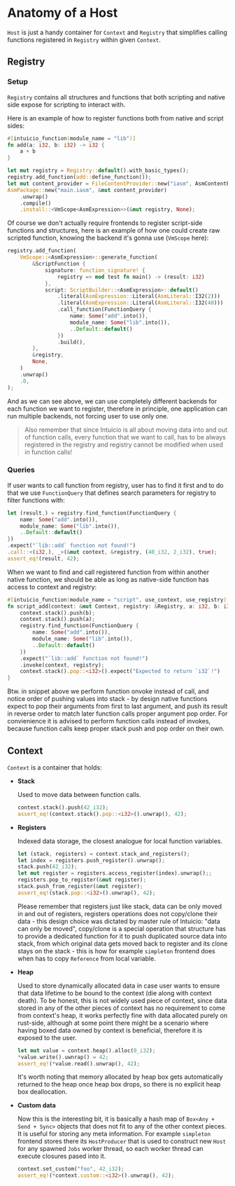 # Anatomy of a Host

`Host` is just a handy container for `Context` and `Registry` that simplifies calling functions registered in `Registry` within given `Context`.

## Registry

### Setup

`Registry` contains all structures and functions that both scripting and native side expose for scripting to interact with.

Here is an example of how to register functions both from native and script sides:
```rust
#[intuicio_function(module_name = "lib")]
fn add(a: i32, b: i32) -> i32 {
    a + b
}

let mut registry = Registry::default().with_basic_types();
registry.add_function(add::define_function());
let mut content_provider = FileContentProvider::new("iasm", AsmContentParser);
AsmPackage::new("main.iasm", &mut content_provider)
    .unwrap()
    .compile()
    .install::<VmScope<AsmExpression>>(&mut registry, None);
```
Of course we don't actually require frontends to register script-side functions and structures, here is an example of how one could create raw scripted function, knowing the backend it's gonna use (`VmScope` here):
```rust
registry.add_function(
    VmScope::<AsmExpression>::generate_function(
        &ScriptFunction {
            signature: function_signature! {
                registry => mod test fn main() -> (result: i32)
            },
            script: ScriptBuilder::<AsmExpression>::default()
                .literal(AsmExpression::Literal(AsmLiteral::I32(2)))
                .literal(AsmExpression::Literal(AsmLiteral::I32(40)))
                .call_function(FunctionQuery {
                    name: Some("add".into()),
                    module_name: Some("lib".into()),
                    ..Default::default()
                })
                .build(),
        },
        &registry,
        None,
    )
    .unwrap()
    .0,
);
```
And as we can see above, we can use completely different backends for each function we want to register, therefore in principle, one application can run multiple backends, not forcing user to use only one.

> Also remember that since Intuicio is all about moving data into and out of function calls, every function that we want to call, has to be always registered in the registry and registry cannot be modified when used in function calls!

### Queries

If user wants to call function from registry, user has to find it first and to do that we use `FunctionQuery` that defines search parameters for registry to filter functions with:
```rust
let (result,) = registry.find_function(FunctionQuery {
    name: Some("add".into()),
    module_name: Some("lib".into()),
    ..Default::default()
})
.expect("`lib::add` function not found!")
.call::<(i32,), _>(&mut context, &registry, (40_i32, 2_i32), true);
assert_eq!(result, 42);
```

When we want to find and call registered function from within another native function, we should be able as long as native-side function has access to context and registry:
```rust
#[intuicio_function(module_name = "script", use_context, use_registry)]
fn script_add(context: &mut Context, registry: &Registry, a: i32, b: i32) -> i32 {
    context.stack().push(b);
    context.stack().push(a);
    registry.find_function(FunctionQuery {
        name: Some("add".into()),
        module_name: Some("lib".into()),
        ..Default::default()
    })
    .expect("`lib::add` function not found!")
    .invoke(context, registry);
    context.stack().pop::<i32>().expect("Expected to return `i32`!")
}
```
Btw. in snippet above we perform function onvoke instead of call, and notice order of pushing values into stack - by design native functions expect to pop their arguments from first to last argument, and push its result in reverse order to match later function calls proper argument pop order. For convienience it is advised to perform function calls instead of invokes, because function calls keep proper stack push and pop order on their own.

## Context

`Context` is a container that holds:
- **Stack**

    Used to move data between function calls.
    ```rust
    context.stack().push(42_i32);
    assert_eq!(context.stack().pop::<i32>().unwrap(), 42);
    ```

- **Registers**

    Indexed data storage, the closest analogue for local function variables.
    ```rust
    let (stack, registers) = context.stack_and_registers();
    let index = registers.push_register().unwrap();
    stack.push(42_i32);
    let mut register = registers.access_register(index).unwrap();;
    registers.pop_to_register(&mut register);
    stack.push_from_register(&mut register);
    assert_eq!(stack.pop::<i32>().unwrap(), 42);
    ```
    Please remember that registers just like stack, data can be only moved in and out of registers, registers operations does not copy/clone their data - this design choice was dictated by master rule of Intuicio: "data can only be moved", copy/clone is a special operation that structure has to provide a dedicated function for it to push duplicated source data into stack, from which original data gets moved back to register and its clone stays on the stack - this is how for example `simpleton` frontend does when has to copy `Reference` from local variable.

- **Heap**

    Used to store dynamically allocated data in case user wants to ensure that data lifetime to be bound to the context (die along with context death). To be honest, this is not widely used piece of context, since data stored in any of the other pieces of context has no requirement to come from context's heap, it works perfectly fine with data allocated purely on rust-side, although at some point there might be a scenario where having boxed data owned by context is beneficial, therefore it is exposed to the user.
    ```rust
    let mut value = context.heap().alloc(0_i32);
    *value.write().uwnrap() = 42;
    assert_eq!(*value.read().unwrap(), 42);
    ```
    It's worth noting that memory allocated by heap box gets automatically returned to the heap once heap box drops, so there is no explicit heap box deallocation.

- **Custom data**

    Now this is the interesting bit, it is basically a hash map of `Box<Any + Send + Sync>` objects that does not fit to any of the other context pieces. It is useful for storing any meta information. For example `simpleton` frontend stores there its `HostProducer` that is used to construct new `Host` for any spawned `Jobs` worker thread, so each worker thread can execute closures pased into it.
    ```rust
    context.set_custom("foo", 42_i32);
    assert_eq!(*context.custom::<i32>().unwrap(), 42);
    ```

